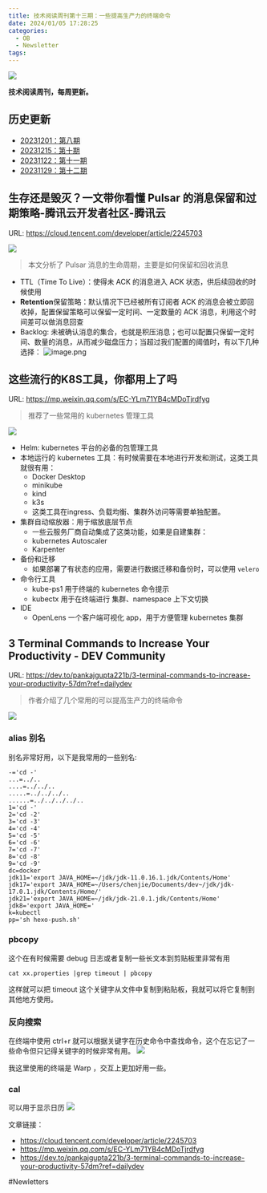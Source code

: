 ```yaml
---
title: 技术阅读周刊第十三期：一些提高生产力的终端命令
date: 2024/01/05 17:28:25
categories:
  - OB
  - Newsletter
tags:
---
```



![](https://s2.loli.net/2024/01/05/wU8gPSzaoitBerC.png)



**技术阅读周刊，每周更新。**
<!--more-->
## 历史更新
- [20231201：第八期](https://crossoverjie.top/2023/12/01/ob/newsletter/Newsletter08-20231201/)
- [20231215：第十期](https://crossoverjie.top/2023/12/15/ob/newsletter/Newsletter10-20231215/)
- [20231122：第十一期](https://crossoverjie.top/2023/12/22/ob/newsletter/Newsletter10-20231222/)
- [20231129：第十二期](https://crossoverjie.top/2023/12/29/ob/newsletter/Newsletter12-20231229/)
<!--more-->
## 生存还是毁灭？一文带你看懂 Pulsar 的消息保留和过期策略-腾讯云开发者社区-腾讯云
URL: https://cloud.tencent.com/developer/article/2245703

![](https://s2.loli.net/2024/01/05/ZYRxDydaIn2W4jJ.png)

>本文分析了 Pulsar 消息的生命周期，主要是如何保留和回收消息

- TTL（Time To Live）：使得未 ACK 的消息进入 ACK 状态，供后续回收的时候使用
- **Retention**保留策略：默认情况下已经被所有订阅者 ACK 的消息会被立即回收掉，配置保留策略可以保留一定时间、一定数量的 ACK 消息，利用这个时间差可以做消息回查
- Backlog: 未被确认消息的集合，也就是积压消息；也可以配置只保留一定时间、数量的消息，从而减少磁盘压力；当超过我们配置的阈值时，有以下几种选择：
![image.png](https://s2.loli.net/2024/01/04/pdEKHRT4v2fAkBm.png)

## 这些流行的K8S工具，你都用上了吗
URL: https://mp.weixin.qq.com/s/EC-YLm71YB4cMDoTjrdfyg
> 推荐了一些常用的 kubernetes 管理工具

![](https://s2.loli.net/2024/01/05/kWbLtETcey9Gmzp.png)


- Helm: kubernetes 平台的必备的包管理工具
- 本地运行的 kubernetes 工具：有时候需要在本地进行开发和测试，这类工具就很有用：
	- Docker Desktop
	- minikube
	- kind
	- k3s
	- 这类工具在ingress、负载均衡、集群外访问等需要单独配置。
- 集群自动缩放器：用于缩放底层节点
	- 一些云服务厂商自动集成了这类功能，如果是自建集群：
	- kubernetes Autoscaler
	- Karpenter
- 备份和迁移
	- 如果部署了有状态的应用，需要进行数据迁移和备份时，可以使用 `velero`
- 命令行工具
	- kube-ps1 用于终端的 kubernetes 命令提示
	- kubectx 用于在终端进行 集群、namespace 上下文切换
- IDE
	- OpenLens 一个客户端可视化 app，用于方便管理 kubernetes 集群

## 3 Terminal Commands to Increase Your Productivity - DEV Community
URL: https://dev.to/pankajgupta221b/3-terminal-commands-to-increase-your-productivity-57dm?ref=dailydev
> 作者介绍了几个常用的可以提高生产力的终端命令

![](https://s2.loli.net/2024/01/05/9UQjHvpaLEqMldW.png)

### alias 别名
别名非常好用，以下是我常用的一些别名:

```shell
-='cd -'
...=../..
....=../../..
.....=../../../..
......=../../../../..
1='cd -'
2='cd -2'
3='cd -3'
4='cd -4'
5='cd -5'
6='cd -6'
7='cd -7'
8='cd -8'
9='cd -9'
dc=docker
jdk11='export JAVA_HOME=~/jdk/jdk-11.0.16.1.jdk/Contents/Home'
jdk17='export JAVA_HOME=~/Users/chenjie/Documents/dev~/jdk/jdk-17.0.1.jdk/Contents/Home/'
jdk21='export JAVA_HOME=~/jdk/jdk-21.0.1.jdk/Contents/Home'
jdk8='export JAVA_HOME='
k=kubectl
pp='sh hexo-push.sh'
```
### pbcopy
这个在有时候需要 debug 日志或者复制一些长文本到剪贴板里非常有用

```shell
cat xx.properties |grep timeout | pbcopy
```
这样就可以把 timeout 这个关键字从文件中复制到粘贴板，我就可以将它复制到其他地方使用。

### 反向搜索
在终端中使用 ctrl+r 就可以根据关键字在历史命令中查找命令，这个在忘记了一些命令但只记得关键字的时候非常有用。
![](https://s2.loli.net/2024/01/05/dfuDG6L2n7h5BNP.png)

我这里使用的终端是 Warp ，交互上更加好用一些。

### cal
可以用于显示日历
![](https://s2.loli.net/2024/01/05/5yCL9oKWIrjB2Dc.png)




文章链接：
- https://cloud.tencent.com/developer/article/2245703
- https://mp.weixin.qq.com/s/EC-YLm71YB4cMDoTjrdfyg
- https://dev.to/pankajgupta221b/3-terminal-commands-to-increase-your-productivity-57dm?ref=dailydev

#Newletters 